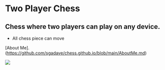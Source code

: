 # Two Player Chess
## Chess where two players can play on any device.

- All chess piece can move

[About Me].(https://github.com/sgadave/chess.github.io/blob/main/AboutMe.md)

<img src="https://github.com/sgadave/sgadave.github.io/blob/main/Screenshot_20221219-164815_Chrome.jpg"></img>
